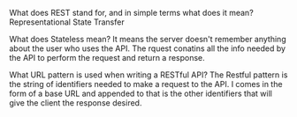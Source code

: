 What does REST stand for, and in simple terms what does it mean?
Representational State Transfer

What does Stateless mean?
It  means the server doesn't remember anything about the user who uses the API. The rquest conatins all the info needed by the API to perform the request and return a response.

What URL pattern is used when writing a RESTful API? 
The Restful pattern is the string of identifiers needed to make a request to the API. I comes in the form of a base URL and appended to that is the other identifiers that will give the client the response desired.
